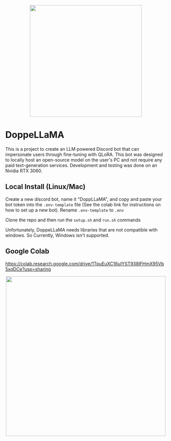 
<p align="center"> <img width="350" src="https://user-images.githubusercontent.com/80123386/244021140-8bfda55c-bb39-424e-bf0e-e7249d7881f0.png"> </p>

# DoppeLLaMA

This is a project to create an LLM powered Discord bot that can impersonate users through fine-tuning with QLoRA.
This bot was designed to locally host an open-source model on the user's PC and not require any paid text-generation services.
Development and testing was done on an Nvidia RTX 3060.

## Local Install (Linux/Mac)

Create a new discord bot, name it "DoppLLaMA", and copy and paste your bot token into the `.env-template` file (See the colab link for instructions on how to set up a new bot). Rename `.env-template` to `.env`

Clone the repo and then run the `setup.sh` and `run.sh` commands


Unfortunately, DoppeLLaMA needs libraries that are not compatible with windows. So Currently, Windows isn't supported.

## Google Colab

https://colab.research.google.com/drive/1TpuEuXC16uIYST938lFHmX95Vb5xqDCe?usp=sharing


<p align="center"> <img width="500" src="https://user-images.githubusercontent.com/80123386/244021164-09b7b045-c008-4d42-96e7-18eb6c593707.png"> </p>
